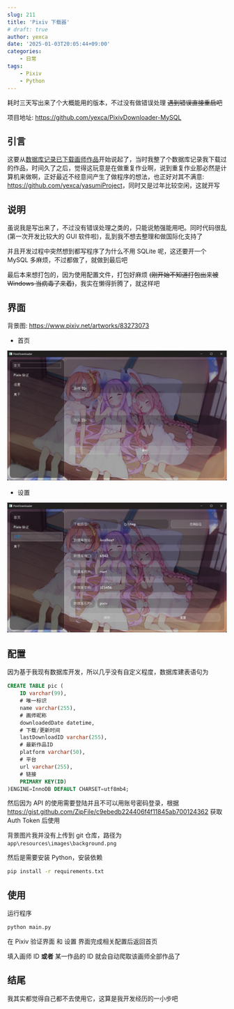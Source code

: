 ```yaml
---
slug: 211
title: 'Pixiv 下载器'
# draft: true
author: yexca
date: '2025-01-03T20:05:44+09:00'
categories:
    - 日常
tags:
    - Pixiv
    - Python
---
```


耗时三天写出来了个大概能用的版本，不过没有做错误处理 ~~遇到错误直接重启吧~~

项目地址: <https://github.com/yexca/PixivDownloader-MySQL>

## 引言

这要从[数据库记录已下载画师作品](https://blog.yexca.net/archives/94/)开始说起了，当时我整了个数据库记录我下载过的作品，时间久了之后，觉得这玩意是在做重复作业啊，说到重复作业那必然是计算机来做啊，正好最近不经意间产生了做程序的想法，也正好对其不满意: <https://github.com/yexca/yasumiProject>，同时又是过年比较空闲，这就开写

## 说明

虽说我是写出来了，不过没有错误处理之类的，只能说勉强能用吧。同时代码很乱 (第一次开发比较大的 GUI 软件啦)，乱到我不想去整理和做国际化支持了

并且开发过程中突然想到都写程序了为什么不用 SQLite 呢，这还要开一个 MySQL 多麻烦，不过都做了，就做到最后吧

最后本来想打包的，因为使用配置文件，打包好麻烦 ~~(刚开始不知道打包出来被 Windows 当病毒了来着)~~，我实在懒得折腾了，就这样吧

## 界面

背景图: <https://www.pixiv.net/artworks/83273073>

- 首页

![home](https://github.com/yexca/picx-images-hosting/raw/master/2025/01-PixivDownloader/home.4ckyo63bny.webp)

- 设置

![settings](https://github.com/yexca/picx-images-hosting/raw/master/2025/01-PixivDownloader/settings.5fknz20gje.webp)

## 配置

因为基于我现有数据库开发，所以几乎没有自定义程度，数据库建表语句为

```sql
CREATE TABLE pic (
    ID varchar(99),
    # 唯一标识
    name varchar(255),
    # 画师昵称
    downloadedDate datetime,
    # 下载/更新时间
    lastDownloadID varchar(255),
    # 最新作品ID
    platform varchar(50),
    # 平台
    url varchar(255),
    # 链接
    PRIMARY KEY(ID)
)ENGINE=InnoDB DEFAULT CHARSET=utf8mb4;
```

然后因为 API 的使用需要登陆并且不可以用账号密码登录，根据 <https://gist.github.com/ZipFile/c9ebedb224406f4f11845ab700124362> 获取 Auth Token 后使用

背景图片我并没有上传到 git 仓库，路径为 `app\resources\images\background.png`

然后是需要安装 Python，安装依赖

```bash
pip install -r requirements.txt
```

## 使用

运行程序

```bash
python main.py
```

在 Pixiv 验证界面 和 设置 界面完成相关配置后返回首页

填入画师 ID **或者** 某一作品的 ID 就会自动爬取该画师全部作品了

## 结尾

我其实都觉得自己都不去使用它，这算是我开发经历的一小步吧
